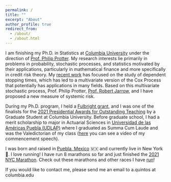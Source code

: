 ```yaml
---
permalink: /
title: ""
excerpt: "About"
author_profile: true
redirect_from:
  - /about/
  - /about.html
---
```


I am finishing my Ph.D. in Statistics at [Columbia University](https://stat.columbia.edu) under the direction of [Prof. Philip Protter](http://www.stat.columbia.edu/~protter/). My research interests lie primarily in problems in probability, stochastic processes, and statistics motivated by their applications, particularly in mathematical finance and more specifically in credit risk theory. My [recent work](/publications/) has focused on the study of dependent stopping times, which has led to a multivariate version of the Cox Process that potentially has applications in many fields. Based on this multivariate stochastic process, Prof. Philip Protter, [Prof. Robert Jarrow](https://www.johnson.cornell.edu/faculty-research/faculty/raj15/), and I have proposed a new measure of systemic risk.

During my Ph.D. program, I held a [Fulbright grant](https://us.fulbrightonline.org/), and I was one of the finalists for the [2021 Presidential Awards for Outstanding Teaching](https://provost.columbia.edu/content/presidential-awards-outstanding-teaching) by a Graduate Student at Columbia University. Before graduate school, I had a merit scholarship to major in Actuarial Sciences in [Universidad de las Américas Puebla (UDLAP)](https://www.udlap.mx/web/en/) where I graduated as Summa Cum Laude and was the Valedictorian of my class ([here](https://youtu.be/5GwOKZw3wdo?t=4943) you can see a video of my commencement speech).

I was born and raised in [Puebla, Mexico](https://en.wikipedia.org/wiki/Puebla_(city)) 🇲🇽 and currently live in New York 🗽. I love running! I have run 8 marathons so far and just finished the [2021 NYC Marathon](/images/ale-quintos-nyc-marathon-2021.jpeg). Check out these marathons and other races I have [run](/runs/)!

If you would like to contact me, please send me an email to a.quintos at columbia.edu

